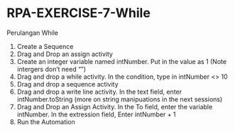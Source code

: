 # RPA-EXERCISE-7-While
Perulangan While

1. Create a Sequence
2. Drag and Drop an assign activity
3. Create an integer variable named intNumber. Put in the value as 1 (Note intergers don’t need “”)
4. Drag and drop a while activity. In the condition, type in intNumber <> 10
5. Drag and drop a sequence activity
6. Drag and drop a write line activity. In the text field, enter intNumber.toString (more on string manipuations in the next sessions)
7. Drag and Drop an Assign Activity. In the To field, enter the variable intNumber. In the extression field, Enter intNumber + 1
8. Run the Automation
